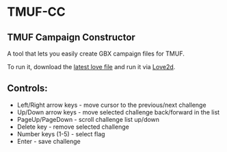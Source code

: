 # TMUF-CC
## TMUF Campaign Constructor
A tool that lets you easily create GBX campaign files for TMUF.  

To run it, download the [latest love file](https://github.com/GreffMASTER/tmuf-cc/releases/latest) and run it via [Love2d](https://love2d.org/).  

## Controls:
- Left/Right arrow keys - move cursor to the previous/next challenge
- Up/Down arrow keys - move selected challenge back/forward in the list
- PageUp/PageDown - scroll challenge list up/down
- Delete key - remove selected challenge
- Number keys (1-5) - select flag
- Enter - save challenge
